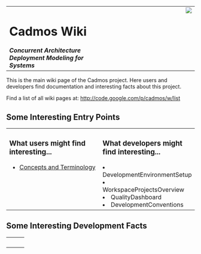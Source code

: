 <table width='100%'>
<tr>
<td width='50%' valign='top'>
<h1>Cadmos Wiki</h1>
<i><b>Concurrent Architecture Deployment Modeling for Systems</b></i>
</td>
<td width='50%' align='right' valign='top'>
<img src='http://www4.in.tum.de/~schwitze/cadmos/cadmos-lens-reflections.png' />
</td>
</tr>
</table>

This is the main wiki page of the Cadmos project.
Here users and developers find documentation and interesting facts about this project.

Find a list of all wiki pages at: http://code.google.com/p/cadmos/w/list


## Some Interesting Entry Points ##
<table width='100%'>
<tr>
<td width='50%' valign='top'>
<h3>What users might find interesting...</h3>
<ul><li><a href='Terminology.md'>Concepts and Terminology</a>
</td>
<td width='50%' valign='top'>
<h3>What developers might find interesting...</h3>
</li><li>DevelopmentEnvironmentSetup<br>
</li><li>WorkspaceProjectsOverview<br>
</li><li>QualityDashboard<br>
</li><li>DevelopmentConventions<br>
</td>
</tr>
</table></li></ul>


## Some Interesting Development Facts ##
<table>
<tr>
<td>
<wiki:gadget url="http://www.ohloh.net/p/585579/widgets/project_basic_stats.xml" width="360" height="220" border="0" /><br>
</td>
<td>
<wiki:gadget url="http://www.ohloh.net/p/585579/widgets/project_languages.xml" width="360" height="220" border="0"/><br>
</td>
<td>
<wiki:gadget url="http://www.ohloh.net/p/585579/widgets/project_factoids.xml" width="360" height="220" border="0"/><br>
</td>
</tr>
</table>